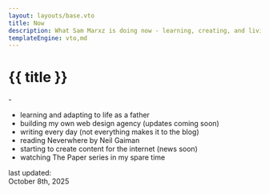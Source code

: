 ```yaml
---
layout: layouts/base.vto
title: Now
description: What Sam Marxz is doing now - learning, creating, and living
templateEngine: vto,md
---
```


<h1>{{ title }}</h1>

<p>-</p>

* learning and adapting to life as a father
* building my own web design agency (updates coming soon)
* writing every day (not everything makes it to the blog)
* reading Neverwhere by Neil Gaiman
* starting to create content for the internet (news soon)
* watching The Paper series in my spare time

last updated:
<br/>
<time datetime="2025-10-07" itemprop="datePublished">October 8th, 2025</time>